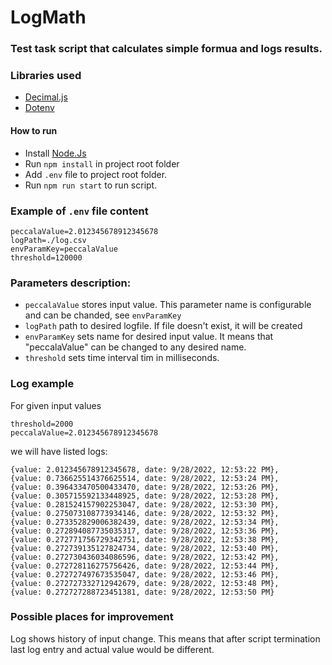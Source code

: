 # LogMath
### Test task script that calculates simple formua and logs results.

### Libraries used
 - [Decimal.js](https://www.npmjs.com/package/decimal.js)
 - [Dotenv](https://www.npmjs.com/package/dotenv)

#### How to run
- Install [Node.Js](https://docs.npmjs.com/downloading-and-installing-node-js-and-npm#using-a-node-installer-to-install-nodejs-and-npm)
- Run ```npm install``` in project root folder
- Add ```.env``` file to project root folder.
- Run ```npm run start``` to run script.
 
### Example of ```.env``` file content
```
peccalaValue=2.012345678912345678
logPath=./log.csv
envParamKey=peccalaValue
threshold=120000
```
### Parameters description:
 - ```peccalaValue``` stores input value. This parameter name is configurable and can be chanded, see ```envParamKey```
 - ```logPath``` path to desired logfile. If file doesn't exist, it will be created
 - ```envParamKey``` sets name for desired input value. It means that "peccalaValue" can be changed to any desired name.
 - ```threshold``` sets time interval tim in milliseconds.

### Log example
For given input values
```
threshold=2000
peccalaValue=2.012345678912345678
```

we will have listed logs:
```
{value: 2.012345678912345678, date: 9/28/2022, 12:53:22 PM},
{value: 0.736625514376625514, date: 9/28/2022, 12:53:24 PM},
{value: 0.396433470500433470, date: 9/28/2022, 12:53:26 PM},
{value: 0.305715592133448925, date: 9/28/2022, 12:53:28 PM},
{value: 0.281524157902253047, date: 9/28/2022, 12:53:30 PM},
{value: 0.275073108773934146, date: 9/28/2022, 12:53:32 PM},
{value: 0.273352829006382439, date: 9/28/2022, 12:53:34 PM},
{value: 0.272894087735035317, date: 9/28/2022, 12:53:36 PM},
{value: 0.272771756729342751, date: 9/28/2022, 12:53:38 PM},
{value: 0.272739135127824734, date: 9/28/2022, 12:53:40 PM},
{value: 0.272730436034086596, date: 9/28/2022, 12:53:42 PM},
{value: 0.272728116275756426, date: 9/28/2022, 12:53:44 PM},
{value: 0.272727497673535047, date: 9/28/2022, 12:53:46 PM},
{value: 0.272727332712942679, date: 9/28/2022, 12:53:48 PM},
{value: 0.272727288723451381, date: 9/28/2022, 12:53:50 PM}
```

### Possible places for improvement
Log shows history of input change. This means that after script termination last log entry and actual value would be different.